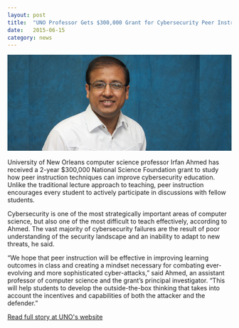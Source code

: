```yaml
---
layout: post
title:  "UNO Professor Gets $300,000 Grant for Cybersecurity Peer Instruction Project"
date:   2015-06-15
category: news
---
```


![photo of the Dr. Irfan Ahmed](/assets/img/news/ahmed.jpg)

University of New Orleans computer science professor Irfan Ahmed has received a 2-year $300,000 National Science Foundation grant to study how peer instruction techniques can improve cybersecurity education. Unlike the traditional lecture approach to teaching, peer instruction encourages every student to actively participate in discussions with fellow students.

Cybersecurity is one of the most strategically important areas of computer science, but also one of the most difficult to teach effectively, according to Ahmed. The vast majority of cybersecurity failures are the result of poor understanding of the security landscape and an inability to adapt to new threats, he said. 

“We hope that peer instruction will be effective in improving learning outcomes in class and creating a mindset necessary for combating ever-evolving and more sophisticated cyber-attacks,” said Ahmed, an assistant professor of computer science and the grant’s principal investigator. “This will help students to develop the outside-the-box thinking that takes into account the incentives and capabilities of both the attacker and the defender.” 

[Read full story at UNO's website](http://www.uno.edu/news/2015/UNO-Professor-Gets-Grant-for-Cybersecurity-Peer-Instruction-Project.aspx)